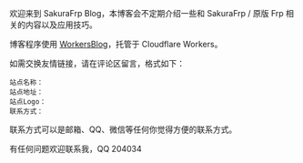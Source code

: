 欢迎来到 SakuraFrp Blog，本博客会不定期介绍一些和 SakuraFrp / 原版 Frp 相关的内容以及应用技巧。

博客程序使用 [WorkersBlog](https://github.com/kasuganosoras/cloudflare-worker-blog)，托管于 Cloudflare Workers。

如需交换友情链接，请在评论区留言，格式如下：

```text
站点名称：
站点地址：
站点Logo：
联系方式：
```

联系方式可以是邮箱、QQ、微信等任何你觉得方便的联系方式。

有任何问题欢迎联系我，QQ 204034

